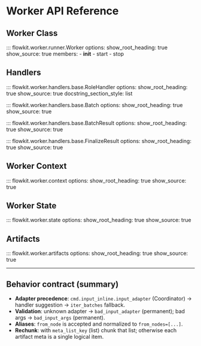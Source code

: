 # Worker API Reference

## Worker Class

::: flowkit.worker.runner.Worker
    options:
      show_root_heading: true
      show_source: true
      members:
        - __init__
        - start
        - stop

## Handlers

::: flowkit.worker.handlers.base.RoleHandler
    options:
      show_root_heading: true
      show_source: true
      docstring_section_style: list

::: flowkit.worker.handlers.base.Batch
    options:
      show_root_heading: true
      show_source: true

::: flowkit.worker.handlers.base.BatchResult
    options:
      show_root_heading: true
      show_source: true

::: flowkit.worker.handlers.base.FinalizeResult
    options:
      show_root_heading: true
      show_source: true

## Worker Context

::: flowkit.worker.context
    options:
      show_root_heading: true
      show_source: true

## Worker State

::: flowkit.worker.state
    options:
      show_root_heading: true
      show_source: true

## Artifacts

::: flowkit.worker.artifacts
    options:
      show_root_heading: true
      show_source: true

---

## Behavior contract (summary)

- **Adapter precedence**: `cmd.input_inline.input_adapter` (Coordinator) → handler suggestion → `iter_batches` fallback.
- **Validation**: unknown adapter → `bad_input_adapter` (permanent); bad args → `bad_input_args` (permanent).
- **Aliases**: `from_node` is accepted and normalized to `from_nodes=[...]`.
- **Rechunk**: with `meta_list_key` (list) chunk that list; otherwise each artifact meta is a single logical item.

